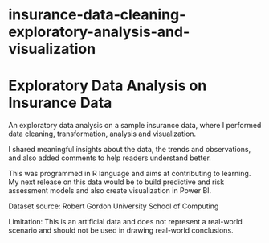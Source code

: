 # insurance-data-cleaning-exploratory-analysis-and-visualization
# Exploratory Data Analysis on Insurance Data

An exploratory data analysis on a sample insurance data, where I performed data cleaning, transformation, analysis and visualization.

I shared meaningful insights about the data, the trends and observations, and also added comments to help readers understand better.

This was programmed in R language and aims at contributing to learning. My next release on this data would be to build predictive and risk assessment models and also create visualization in Power BI.

Dataset source: Robert Gordon University School of Computing

Limitation: This is an artificial data and does not represent a real-world scenario and should not be used in drawing real-world conclusions.
